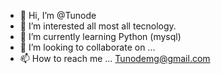 - 👋 Hi, I’m @Tunode
- 👀 I’m interested all most all tecnology.
- 🌱 I’m currently learning Python (mysql)
- 💞️ I’m looking to collaborate on ...
- 📫 How to reach me ... Tunodemg@gmail.com

<!---
Tunode/Tunode is a ✨ special ✨ repository because its `README.md` (this file) appears on your GitHub profile.
You can click the Preview link to take a look at your changes.
--->
